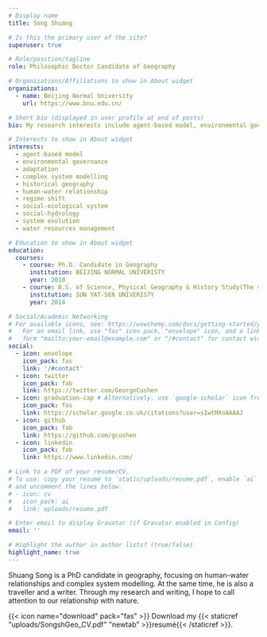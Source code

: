 ```yaml
---
# Display name
title: Song Shuang

# Is this the primary user of the site?
superuser: true

# Role/position/tagline
role: Philosophic Doctor Candidate of Geography

# Organizations/Affiliations to show in About widget
organizations:
  - name: Beijing Normal University
    url: https://www.bnu.edu.cn/

# Short bio (displayed in user profile at end of posts)
bio: My research interests include agent-based model, environmental governance, adaptation, complex system modelling, historical geography, human-water relationship, regime shift, social-ecological system, social-hydrology, system evolution and water resources management.

# Interests to show in About widget
interests:
  - agent-based model
  - environmental governance
  - adaptation
  - complex system modelling
  - historical geography
  - human-water relationship
  - regime shift
  - social-ecological system
  - social-hydrology
  - system evolution
  - water resources management

# Education to show in About widget
education:
  courses:
    - course: Ph.D. Candidate in Geography
      institution: BEIJING NORMAL UNIVERISTY
      year: 2018
    - course: B.S. of Science, Physical Geography & History Study(The second major)
      institution: SUN YAT-SEN UNIVERISTY
      year: 2014

# Social/Academic Networking
# For available icons, see: https://wowchemy.com/docs/getting-started/page-builder/#icons
#   For an email link, use "fas" icon pack, "envelope" icon, and a link in the
#   form "mailto:your-email@example.com" or "/#contact" for contact widget.
social:
  - icon: envelope
    icon_pack: fas
    link: '/#contact'
  - icon: twitter
    icon_pack: fab
    link: https://twitter.com/GeorgeCushen
  - icon: graduation-cap # Alternatively, use `google-scholar` icon from `ai` icon pack
    icon_pack: fas
    link: https://scholar.google.co.uk/citations?user=sIwtMXoAAAAJ
  - icon: github
    icon_pack: fab
    link: https://github.com/gcushen
  - icon: linkedin
    icon_pack: fab
    link: https://www.linkedin.com/

# Link to a PDF of your resume/CV.
# To use: copy your resume to `static/uploads/resume.pdf`, enable `ai` icons in `params.toml`,
# and uncomment the lines below.
# - icon: cv
#   icon_pack: ai
#   link: uploads/resume.pdf

# Enter email to display Gravatar (if Gravatar enabled in Config)
email: ''

# Highlight the author in author lists? (true/false)
highlight_name: true
---
```


Shuang Song is a PhD candidate in geography, focusing on human-water relationships and complex system modelling. At the same time, he is also a traveller and a writer. Through my research and writing, I hope to call attention to our relationship with nature. 

{{< icon name="download" pack="fas" >}} Download my {{< staticref "uploads/SongshGeo_CV.pdf" "newtab" >}}resumé{{< /staticref >}}.

